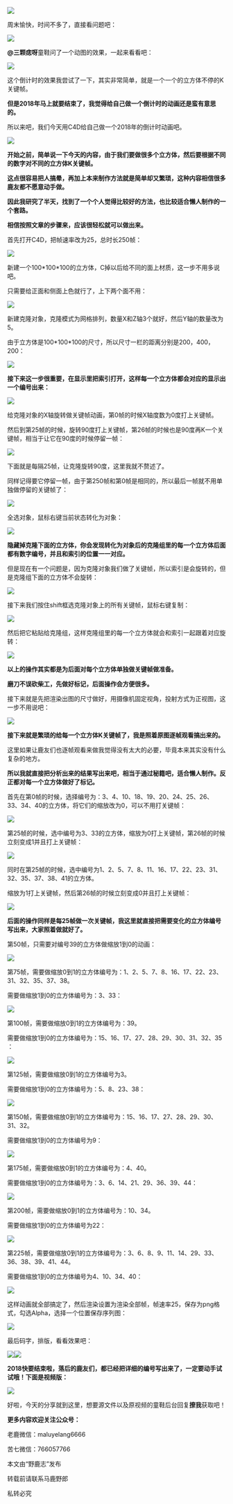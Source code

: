![](https://pic3.zhimg.com/v2-12ccbcc6cac61a20565978dc1758bd0a_r.jpg)

周末愉快，时间不多了，直接看问题吧：

![](https://pic1.zhimg.com/v2-540fea28c644e940b83cbe0bb079013c_r.jpg)

**@三颗痣呀**童鞋问了一个动图的效果，一起来看看吧：

![](https://pic3.zhimg.com/v2-ce7e8a24f45d1e05226b658d90ec397e_r.jpg)

这个倒计时的效果我尝试了一下，其实非常简单，就是一个一个的立方体不停的K关键帧。

**但是2018年马上就要结束了，我觉得给自己做一个倒计时的动画还是蛮有意思的。**

所以来吧，我们今天用C4D给自己做一个2018年的倒计时动画吧。

![](https://pic2.zhimg.com/v2-29972d51c8ff091e19931910625efd1d_r.jpg)

**开始之前，简单说一下今天的内容，由于我们要做很多个立方体，然后要根据不同的数字对不同的立方体K关键帧。**

**这点很容易把人搞晕，再加上本来制作方法就是简单却又繁琐，这种内容相信很多鹿友都不愿意动手做。**

**因此我研究了半天，找到了一个个人觉得比较好的方法，也比较适合懒人制作的一个套路。**

**相信按照文章的步骤来，应该很轻松就可以做出来。**

首先打开C4D，把帧速率改为25，总时长250帧：

![](https://pic1.zhimg.com/v2-b3444945d9a8b9b96ca36dcb10273298_r.jpg)

新建一个100\*100\*100的立方体，C掉以后给不同的面上材质，这一步不用多说吧。

只需要给正面和侧面上色就行了，上下两个面不用：

![](https://pic2.zhimg.com/v2-6113fa8fdf56484bda64570d9c6e4169_r.jpg)

新建克隆对象，克隆模式为网格排列，数量X和Z轴3个就好，然后Y轴的数量改为5。

由于立方体是100\*100\*100的尺寸，所以尺寸一栏的距离分别是200，400，200：

![](https://pic2.zhimg.com/v2-e209dfe576b9c6a28262a904c85be479_r.jpg)

**接下来这一步很重要，在显示里把索引打开，这样每一个立方体都会对应的显示出一个编号出来：**

![](https://pic4.zhimg.com/v2-dcfa2004b05e54c8a8796d7dda1ee873_r.jpg)

给克隆对象的X轴旋转做关键帧动画，第0帧的时候X轴度数为0度打上关键帧。

然后到第25帧的时候，旋转90度打上关键帧，第26帧的时候也是90度再K一个关键帧，相当于让它在90度的时候停留一帧：

![](https://pic4.zhimg.com/v2-4b3e133d23c9caf95de8a3660f3fdbd7_r.jpg)

下面就是每隔25帧，让克隆旋转90度，这里我就不赘述了。

同样记得要它停留一帧，由于第250帧和第0帧是相同的，所以最后一帧就不用单独做停留的关键帧了：

![](https://pic4.zhimg.com/v2-e7113cd2dcabbe00cfe7b1d62141cfc3_r.jpg)

全选对象，鼠标右键当前状态转化为对象：

![](https://pic4.zhimg.com/v2-40204e97ec0d0f1fc1de1f1a55af8093_r.jpg)

**隐藏掉克隆下面的立方体，你会发现转化为对象后的克隆组里的每一个立方体后面都有数字编号，并且和索引的位置一一对应。**

但是现在有一个问题是，因为克隆对象我们做了关键帧，所以索引是会旋转的，但是克隆组下面的立方体不会旋转：

![](https://pic1.zhimg.com/v2-dd3ef9a12a2af01a5a59177a1e9d31d4_r.jpg)

接下来我们按住shift框选克隆对象上的所有关键帧，鼠标右键复制：

![](https://pic2.zhimg.com/v2-7e4ab471c6779a0abf2aa094cb9e178d_r.jpg)

然后把它粘贴给克隆组，这样克隆组里的每一个立方体就会和索引一起跟着对应旋转：

![](https://pic4.zhimg.com/v2-a085580e23529f57f465a6f31266b42b_r.jpg)

**以上的操作其实都是为后面对每个立方体单独做关键帧做准备。**

**磨刀不误砍柴工，先做好标记，后面操作会方便很多。**

接下来就是先把渲染出图的尺寸做好，用摄像机固定视角，投射方式为正视图，这一步不用说吧：

![](https://pic3.zhimg.com/v2-88f4c570406652d199f65d58de7274f6_r.jpg)

**接下来就是繁琐的给每一个立方体K关键帧了，我是照着原图逐帧观看搞出来的。**

这里如果让鹿友们也逐帧观看来做我觉得没有太大的必要，毕竟本来其实没有什么复杂的地方。

**所以我就直接把分析出来的结果写出来吧，相当于通过秘籍吧，适合懒人制作。反正都对每一个立方体做好了标记。**

首先在第0帧的时候，选择编号为：3、4、10、18、19、20、24、25、26、33、34、40的立方体，将它们的缩放改为0，可以不用打关键帧：

![](https://pic2.zhimg.com/v2-b1e2f8be145951f329cb948558eda7b9_r.jpg)

第25帧的时候，选中编号为3、33的立方体，缩放为0打上关键帧，第26帧的时候立刻变成1并且打上关键帧：

![](https://pic1.zhimg.com/v2-861bbd1db4c2e33c5db29b90335dde5c_r.jpg)

同时在第25帧的时候，选中编号为1、2、5、7、8、11、16、17、22、23、31、32、35、37、38、41的立方体。

缩放为1打上关键帧，然后第26帧的时候立刻变成0并且打上关键帧：

![](https://pic1.zhimg.com/v2-a3c1981e096cf2b84c7ea16821a3a72c_r.jpg)

**后面的操作同样是每25帧做一次关键帧，我这里就直接把需要变化的立方体编号写出来，大家照着做就好了。**

第50帧，只需要对编号39的立方体做缩放1到0的动画：

![](https://pic4.zhimg.com/v2-20d12920cd9912a6ccfa2f3e8f3ca3a7_r.jpg)

第75帧，需要做缩放0到1的立方体编号为：1、2、5、7、8、16、17、22、23、31、32、35、37、38。

需要做缩放1到0的立方体编号为：3、33：

![](https://pic2.zhimg.com/v2-4434db25806eac62e362f268c5c59ae5_r.jpg)

第100帧，需要做缩放0到1的立方体编号为：39。

需要做缩放1到0的立方体编号为：15、16、17、27、28、29、30、31、32、35 ：

![](https://pic1.zhimg.com/v2-77e0f832f6fe3bf1fdd4236bed273d40_r.jpg)

第125帧，需要做缩放0到1的立方体编号为3。

需要做缩放1到0的立方体编号为：5、8、23、38：

![](https://pic2.zhimg.com/v2-bc7af2c570d765f3a0fb20d9b0037a41_r.jpg)

第150帧，需要做缩放0到1的立方体编号为：15、16、17、27、28、29、30、31、32。

需要做缩放1到0的立方体编号为9：

![](https://pic2.zhimg.com/v2-50375318e5e5453c168e51c3a873c6a9_r.jpg)

第175帧，需要做缩放0到1的立方体编号为：4、40。

需要做缩放1到0的立方体编号为：3、6、14、21、29、36、39、44：

![](https://pic1.zhimg.com/v2-bc7b14e2a1547f44a46439f2f353e404_r.jpg)

第200帧，需要做缩放0到1的立方体编号为：10、34。

需要做缩放1到0的立方体编号为22：

![](https://pic3.zhimg.com/v2-bdc77ccdb7ac483103e3d95bfbf1f7e6_r.jpg)

第225帧，需要做缩放0到1的立方体编号为：3、6、8、9、11、14、29、33、36、38、39、41、44。

需要做缩放1到0的立方体编号为4、10、34、40：

![](https://pic1.zhimg.com/v2-45e24db40ba8be09276ca1888c90c3f0_r.jpg)

这样动画就全部搞定了，然后渲染设置为渲染全部帧，帧速率25，保存为png格式，勾选Alpha，选择一个位置保存序列图：

![](https://pic1.zhimg.com/v2-9e892094e061141acbc29dc0e231c398_r.jpg)

最后码字，排版，看看效果吧：

![](https://pic4.zhimg.com/v2-0824ce37c4e6084f15b895710aa55b5b_r.jpg)![](https://pic4.zhimg.com/v2-4e3ee0700904dd4aa544cc089249afc3_r.jpg)

**2018快要结束啦，落后的鹿友们，都已经把详细的编号写出来了，一定要动手试试哦！下面是视频版：**

[![](https://pic2.zhimg.com/v2-8ddd9c4d25672e0860098995dd2c2649.png)](https://link.zhihu.com/?target=https%3A//www.zhihu.com/video/1062318803253317632)

好啦，今天的分享就到这里，想要源文件以及原视频的童鞋后台回复**撩我**获取吧！

**更多内容欢迎关注公众号：**

老鹿微信：maluyelang6666

苦七微信：766057766

本文由“野鹿志”发布

转载前请联系马鹿野郎

私转必究